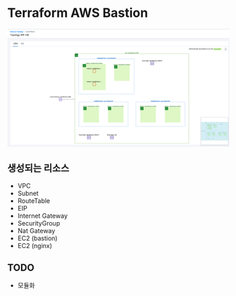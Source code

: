
# Terraform AWS Bastion
![Topology](Topology.png)

## 생성되는 리소스
* VPC 
* Subnet
* RouteTable
* EIP
* Internet Gateway
* SecurityGroup
* Nat Gateway
* EC2 (bastion)
* EC2 (nginx)

## TODO
* 모듈화